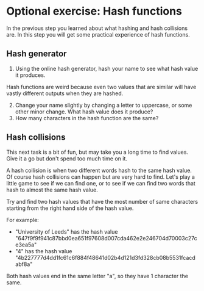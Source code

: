 # Optional exercise: Hash functions

In the previous step you learned about what hashing and hash collisions are. In this step you will get some practical experience of hash functions.

## Hash generator

1. Using the online hash generator, hash your name to see what hash value it produces.

Hash functions are weird because even two values that are similar will have vastly different outputs when they are hashed.

2. Change your name slightly by changing a letter to uppercase, or some other minor change. What hash value does it produce?
3. How many characters in the hash function are the same?

## Hash collisions

This next task is a bit of fun, but may take you a long time to find values. Give it a go but don't spend too much time on it.

A hash collision is when two different words hash to the same hash value. Of course hash collisions can happen but are very hard to find. Let's play a little game to see if we can find one, or to see if we can find two words that hash to almost the same hash value.

Try and find two hash values that have the most number of same characters starting from the right hand side of the hash value.

For example:

- "University of Leeds" has the hash value "647f9f9f941c87bbd0ea651f97608d007cda462e2e246704d70003c27ce3ea5a"
- "4" has the hash value                        "4b227777d4dd1fc61c6f884f48641d02b4d121d3fd328cb08b5531fcacdabf8a"

Both hash values end in the same letter "a", so they have 1 character the same.
